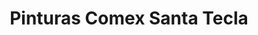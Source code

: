---
title: "Pinturas Comex Santa Tecla"
url: /santa-tecla/pinturas-comex-santa-tecla/
shop: pintura
---
